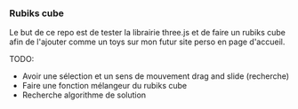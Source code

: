 ### Rubiks cube

Le but de ce repo est de tester la librairie three.js et de faire un rubiks cube afin de l'ajouter comme un toys sur mon futur site perso en page d'accueil.

TODO:
- Avoir une sélection et un sens de mouvement drag and slide (recherche)
- Faire une fonction mélangeur du rubiks cube
- Recherche algorithme de solution